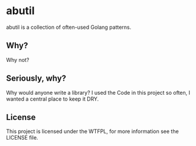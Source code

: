 # abutil

abutil is a collection of often-used Golang patterns.

## Why?

Why not?

## Seriously, why?

Why would anyone write a library? I used the Code in this project so often,
I wanted a central place to keep it DRY.

## License

This project is licensed under the WTFPL, for more information see the LICENSE
file.
